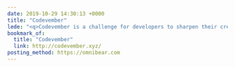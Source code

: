 ```yaml
---
date: 2019-10-29 14:30:13 +0000
title: "Codevember"
lede: "<q>Codevember is a challenge for developers to sharpen their creativity and improve their skills. The goal is to build a creative piece of code every day of November.</q>"
bookmark_of:
  title: "Codevember"
  link: http://codevember.xyz/
posting_method: https://omnibear.com
---
```

